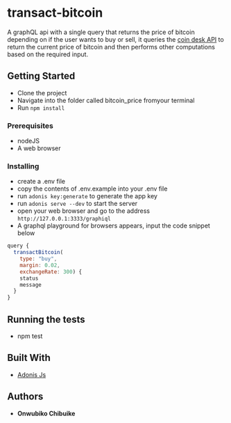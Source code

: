 # transact-bitcoin
A graphQL api with a single query that returns the price of bitcoin depending on if the user wants to buy or sell, it queries the [coin desk API](https://www.coindesk.com/api "Coindesk api") to return the current price of bitcoin and then performs other computations based on the required input.


## Getting Started

- Clone the project
- Navigate into the folder called bitcoin_price fromyour terminal
- Run `npm install`
### Prerequisites

- nodeJS 
- A web browser

### Installing

- create a .env file
- copy the contents of .env.example into your .env file
- run `adonis key:generate` to generate the app key
- run `adonis serve --dev` to start the server
- open your web browser and go to the address `http://127.0.0.1:3333/graphiql`
- A graphql playground for browsers appears, input the code snippet below
```javascript
query {
  transactBitcoin(
    type: "buy", 
    margin: 0.02, 
    exchangeRate: 300) {
    status
    message
  }
}
```

## Running the tests

- npm test

## Built With

* [Adonis Js](https://adonisjs.com/docs/4.1/installation) 

## Authors

- **Onwubiko Chibuike** 

